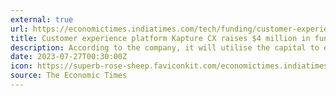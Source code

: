 ```yaml
---
external: true
url: https://economictimes.indiatimes.com/tech/funding/customer-experience-platform-kapture-cx-raises-4-million-in-funding/articleshow/102147403.cms
title: Customer experience platform Kapture CX raises $4 million in funding
description: According to the company, it will utilise the capital to expand its presence across international markets, enhance its product offerings as well as strengthen its team.
date: 2023-07-27T00:30:00Z
icon: https://superb-rose-sheep.faviconkit.com/economictimes.indiatimes.com/32
source: The Economic Times
---
```

